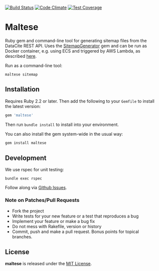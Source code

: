 [![Build Status](https://travis-ci.org/datacite/maltese.svg?branch=master)](https://travis-ci.org/datacite/maltese)
[![Code Climate](https://codeclimate.com/github/datacite/maltese/badges/gpa.svg)](https://codeclimate.com/github/datacite/maltese)
[![Test Coverage](https://codeclimate.com/github/datacite/maltese/badges/coverage.svg)](https://codeclimate.com/github/datacite/maltese/coverage)

# Maltese

Ruby gem and command-line tool for generating sitemap files from the DataCite REST API. Uses the [SitemapGenerator](https://github.com/kjvarga/sitemap_generator) gem and can be run as Docker container, e.g. using ECS and triggered by AWS Lambda, as described [here](https://medium.com/@pahud/ecs-task-runner-with-lambda-4594b72ccb#.5xpmf2inz).

Run as a command-line tool:

```
maltese sitemap
```

## Installation

Requires Ruby 2.2 or later. Then add the following to your `Gemfile` to install the
latest version:

```ruby
gem 'maltese'
```

Then run `bundle install` to install into your environment.

You can also install the gem system-wide in the usual way:

```bash
gem install maltese
```

## Development

We use rspec for unit testing:

```
bundle exec rspec
```

Follow along via [Github Issues](https://github.com/datacite/toccatore/issues).

### Note on Patches/Pull Requests

* Fork the project
* Write tests for your new feature or a test that reproduces a bug
* Implement your feature or make a bug fix
* Do not mess with Rakefile, version or history
* Commit, push and make a pull request. Bonus points for topical branches.

## License
**maltese** is released under the [MIT License](https://github.com/datacite/maltese/blob/master/LICENSE.md).
